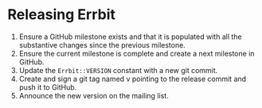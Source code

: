 # Releasing Errbit

1. Ensure a GitHub milestone exists and that it is populated with all the substantive changes since the previous milestone.
2. Ensure the current milestone is complete and create a next milestone in GitHub.
3. Update the `Errbit::VERSION` constant with a new git commit.
4. Create and sign a git tag named v<version-name> pointing to the release commit and push it to GitHub.
5. Announce the new version on the mailing list.

